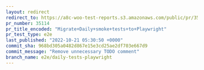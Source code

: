 ```yaml
---
layout: redirect
redirect_to: https://a8c-woo-test-reports.s3.amazonaws.com/public/pr/35114/e2e/index.html
pr_number: 35114
pr_title_encoded: "Migrate+Daily+smoke+tests+to+Playwright"
pr_test_type: e2e
last_published: "2022-10-21 05:30:50 +0000"
commit_sha: 968bd305a0482d867e15e3cd25ae2df703e667d9
commit_message: "Remove unnecessary TODO comment"
branch_name: e2e/daily-tests-playwright
---
```


